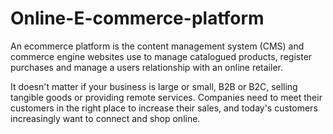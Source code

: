 # Online-E-commerce-platform

An ecommerce platform is the content management system (CMS) and commerce engine websites use to manage catalogued products, register purchases and manage a users relationship with an online retailer.

It doesn't matter if your business is large or small, B2B or B2C, selling tangible goods or providing remote services. Companies need to meet their customers in the right place to increase their sales, and today's customers increasingly want to connect and shop online.




